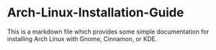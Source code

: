 # Arch-Linux-Installation-Guide
This is a markdown file which provides some simple documentation for installing Arch Linux with Gnome, Cinnamon, or KDE.
